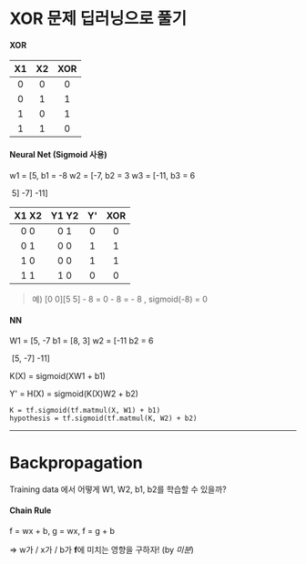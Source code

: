 # XOR 문제 딥러닝으로 풀기

#### XOR

|  X1  |  X2  | XOR  |
| :--: | :--: | :--: |
|  0   |  0   |  0   |
|  0   |  1   |  1   |
|  1   |  0   |  1   |
|  1   |  1   |  0   |

#### Neural Net (Sigmoid 사용)

w1 = [5,	    b1 = -8	w2 = [-7,     b2 = 3		w3 = [-11,   b3 = 6

​	  5]					   -7]				-11] 

| X1    X2 | Y1    Y2 |  Y'  | XOR  |
| :------: | :------: | :--: | :--: |
|  0   0   |  0   1   |  0   |  0   |
|  0   1   |  0   0   |  1   |  1   |
|  1   0   |  0   0   |  1   |  1   |
|   1  1   |  1   0   |  0   |  0   |

> 예) [0 0][5 5]  - 8 = 0 - 8 = - 8 , sigmoid(-8) = 0



#### NN

W1 = [5, -7    b1 = [8, 3]	w2 = [-11  b2 = 6

​	  [5, -7]				          -11]

K(X) = sigmoid(XW1 + b1)

Y' = H(X) = sigmoid(K(X)W2 + b2)

~~~
K = tf.sigmoid(tf.matmul(X, W1) + b1)
hypothesis = tf.sigmoid(tf.matmul(K, W2) + b2)
~~~

---

# Backpropagation

Training data 에서 어떻게 W1, W2, b1, b2를 학습할 수 있을까?



#### Chain Rule

f = wx + b, g = wx, f = g + b

=> w가 / x가 / b가 **f**에 미치는 영향을 구하자! (by *미분*)

